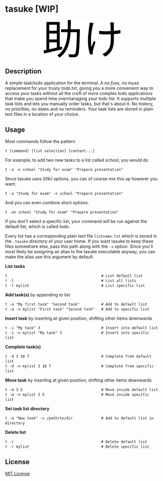 # tasuke [WIP]

<p align="center">
    <img alt="tasuke kanji" width="50%" src="media/kanji_regular.svg"/>
</p>

## Description
A simple task/todo application for the terminal.
A *no fuss, no muss* replacement for your trusty todo.txt, giving you a more
convenient way to access your tasks without all the cruft of more complex
todo applications that make you spend time overmanaging your todo list.
It supports multiple task lists and lets you manually order tasks, but
that's about it.
No history, no priorities, no dates and no reminders.
Your task lists are stored in plain text files in a location of your choice.

## Usage

Most commands follow the pattern
```
t [command] [list selection] [content...]
```
For example, to add two new tasks to a list called *school*, you would do
```
t -a -n school "Study for exam" "Prepare presentation"
```
Since tasuke uses GNU options, you can of course mix this up however you want.
```
t -a "Study for exam" -n school "Prepare presentation"
```
And you can even combine short options.
```
t -an school "Study for exam" "Prepare presentation"
```

If you don't select a specific list, your command will be run against the
default list, which is called *todo*.

Every list has a corresponding plain text file `listname.txt` which is stored
in the `.tasuke` directory of your user home.
If you want tasuke to keep these files somewhere else, pass this path along
with the `-s` option.
Since you'll most likely be assigning an alias to the tasuke executable anyway,
you can make the alias use this argument by default.

**List tasks**
```
t                                           # List default list
t -l                                        # List all lists
t -l mylist                                 # List specific list
```

**Add task(s)** by appending to list
```
t -a "My first task" "Second task"          # Add to default list
t -a -n mylist "First task" "Second task"   # Add to specific list
```

**Insert task** by inserting at given position, shifting other items downwards
```
t -i "My task" 3                            # Insert into default list
t -i -n mylist "My task" 3                  # Insert into specific list
```

**Complete task(s)**
```
t -d 3 10 7                                 # Complete from default list
t -d -n mylist 3 10 7                       # Complete from specific list
```

**Move task** by inserting at given position, shifting other items downwards
```
t -m 3 5                                    # Move inside default list
t -m -n mylist 3 5                          # Move inside specific list
```

**Set task list directory**
```
t -a "New task" -s /path/to/dir             # Add to default list in directory
```

**Delete list**
```
t -r                                        # Delete default list
t -r mylist                                 # Delete specific list
```

## License
[MIT License](LICENSE)
